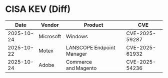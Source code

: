 # CISA KEV (Diff)

| Date | Vendor | Product | CVE |
| ---- | ------ | ------- | --- |
| 2025-10-24 | Microsoft | Windows | CVE-2025-59287 |
| 2025-10-22 | Motex | LANSCOPE Endpoint Manager | CVE-2025-61932 |
| 2025-10-24 | Adobe | Commerce and Magento | CVE-2025-54236 |
